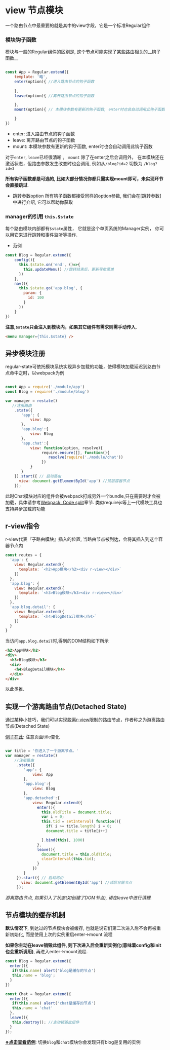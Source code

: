 

<a name="veiw"></a>
# view 节点模块

一个路由节点中最重要的就是其中的view字段，它是一个标准Regular组件


### 模块钩子函数

模块与一般的Regular组件的区别是, 这个节点可能实现了某些路由相关的__钩子函数__

```js

const App = Regular.extend({
    template: '略',
    enter(option){ //进入路由节点的钩子函数
        
    },
    leave(option){ //离开路由节点的钩子函数

    },
    mount(option){ // 本模块参数有更新的钩子函数, enter时也会自动调用此钩子函数

    }
})
```


- enter: 进入路由节点的钩子函数
- leave: 离开路由节点的钩子函数
- mount: 本模块参数有更新的钩子函数, enter时也会自动调用此钩子函数

对于`enter`, `leave`已经很清晰 ， `mount` 除了在enter之后会调用外， 在本模块还在激活状态，但路由参数发生改变时也会调用, 例如从`/blog?id=2` 切换为 `/blog?id=3`


__所有钩子函数都是可选的, 比如大部分情况你都只需实现mount即可，未实现环节会直接跳过__.


- 跳转参数option
所有钩子函数都接受同样的option参数, 我们会在[跳转参数]中进行介绍, 它可以帮助你获取


### manager的引用 `this.$state`

每个路由模块内部都有`$state`属性， 它就是这个单页系统的Manager实例， 你可以用它来进行跳转和事件监听等操作.

- 范例

```js
const Blog = Regular.extend({
    config(){
      this.$state.on('end', ()=>{
        this.updateMenu() //跳转结束后，更新导航菜单
      })
    },
    nav(){
      this.$state.go('app.blog', {
        param: {
          id: 100
        }
      })
    }
})
```

__注意,`$state`只会注入到模块内，如果其它组件有需求则需手动传入.__

```html
<menu manager={this.$state} />
```



<a name="async-view"></a>
## 异步模块注册


regular-state可依托模块系统实现异步加载的功能，使得模块加载延迟到路由节点命中之时，以webpack为例


```js

const App = require('./module/app')
const Blog = require('./module/blog')

var manager = restate()
   //注册路由
    .state({
       'app': {
           view: App
       },
       'app.blog':{
           view: Blog
       },
       'app.chat':{
           view: function(option, resolve){
                require.ensure([], function(){
                   resolve(require('./module/chat')) 
                })
           }
       }
    }).start({ // 启动路由
      view: document.getElementById('app') //顶层容器节点
    }); 
```

此时Chat模块对应的组件会被webpack打成另外一个bundle,只在需要时才会被加载，具体请参考[Webpack: Code split](https://webpack.github.io/docs/code-splitting.html)章节. 类似requirejs等上一代模块工具也支持异步加载的功能


<a name="r-view"></a>
## r-view指令

r-view代表『子路由模块』插入的位置, 当路由节点被到达，会将其插入到这个容器节点内

```js
const routes = {
  'app': {
    view: Regular.extend({
      template: `<h2>App模块</h2><div r-view></div>`
    })
  },
  'app.blog': {
    view: Regular.extend({
      template: `<h3>Blog模块</h3><div r-view></div>`
    })
  },
  'app.blog.detail': {
    view: Regular.extend({
      template: `<h4>BlogDetail模块</h4>`
    })
  }
}


```

当访问`app.blog.detail`时,得到的DOM结构如下所示

```html
<h2>App模块</h2>
<div>
  <h3>Blog模块</h3>
  <div>
    <h4>BlogDetail模块</h4>
  </div>
</div>
```

以此类推.



<a name="detached-view"></a>
## 实现一个游离路由节点(Detached State)

通过某种小技巧，我们可以实现脱离[r-view](#r-view)限制的路由节点，作者称之为游离路由节点(Detached State)

<a  href="../../example/view-detached.html#/app/blog" target="_blank">例子在此</a>: 注意页面title变化

```js

var title = '你进入了一个游离节点。'
var manager = restate()
    //注册路由
     .state({
        'app': {
            view: App
        },
        'app.blog':{
            view: Blog
        },
        'app.detached':{
            view: Regular.extend({
              enter(){
                this.oldTitle = document.title;
                var i = 0;
                this.tid = setInterval( function(){
                  if( i >= title.length) i = 0;
                  document.title = title[i++]

                }.bind(this), 1000)
              },
              leave(){
                document.title = this.oldTitle;
                clearInterval(this.tid);
              }
            }) 
        }
     }).start({ // 启动路由
       view: document.getElementById('app') //顶层容器节点
     }); 
```



_游离路由节点, 如果引入了状态(如创建了DOM节点), 请在leave中进行清理._

<a name="cahced"></a>
## 节点模块的缓存机制

**默认情况下**, 到达过的节点模块会被缓存, 也就是说它们第二次进入后不会再被重新初始化, 而是使用上次的实例重启enter->mount 流程


__如果你主动在leave销毁此组件, 则下次进入后会重新实例化(意味着config和init也会重新调用)__, 再进入enter->mount流程. 


```js
const Blog = Regular.extend({
  enter(){
   if(this.name) alert('blog是缓存的节点')
   this.name = 'blog';
  }
})

const Chat = Regular.extend({
  enter(){
   if(this.name) alert('chat是缓存的节点')
   this.name = 'chat'
  },
  leave(){
   this.destroy(); //主动销毁此组件
  }  
});
```


**[※点击查看范例](../../example/lifecycle-cache.html#/app/chat)**: 切换`blog`和`chat`模块你会发现只有blog是复用的实例








